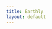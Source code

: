 ```yaml
---
title: Earthly
layout: default
---
```

<script>
    $(document).ready(function() {
    // Run after all ajax requests, so analytics has fired.
    $(document).ajaxStop(function() {
       window.location.href = '/';
    });
});
</script>
